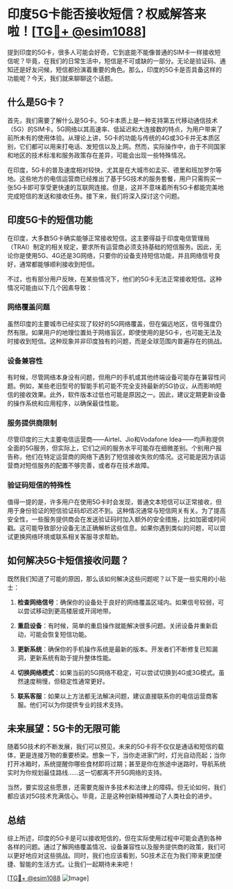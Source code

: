 # 印度5G卡能否接收短信？权威解答来啦！[[TG💪+ @esim1088](https://t.me/s/esim1088)]

提到印度的5G卡，很多人可能会好奇，它到底能不能像普通的SIM卡一样接收短信呢？毕竟，在我们的日常生活中，短信是不可或缺的一部分。无论是验证码、通知还是好友问候，短信都扮演着重要的角色。那么，印度的5G卡是否具备这样的功能呢？今天，我们就来聊聊这个话题。

## 什么是5G卡？

首先，我们需要了解什么是5G卡。5G卡本质上是一种支持第五代移动通信技术（5G）的SIM卡。5G网络以其高速率、低延迟和大连接数的特点，为用户带来了前所未有的使用体验。从理论上讲，5G卡的功能与传统的4G或3G卡并无本质区别，它们都可以用来打电话、发短信以及上网。然而，实际操作中，由于不同国家和地区的技术标准和服务政策存在差异，可能会出现一些特殊情况。

在印度，5G卡的普及速度相对较快，尤其是在大城市如孟买、德里和班加罗尔等地。这些地方的电信运营商已经推出了基于5G技术的服务套餐，用户只需购买一张5G卡即可享受更快速的互联网连接。但是，这并不意味着所有5G卡都能完美地完成短信的发送和接收任务。接下来，我们将深入探讨这个问题。

## 印度5G卡的短信功能

在印度，大多数5G卡确实能够正常接收短信。这主要得益于印度电信管理局（TRAI）制定的相关规定，要求所有运营商必须支持基础的短信服务。因此，无论你是使用5G、4G还是3G网络，只要你的设备支持短信功能，并且网络信号良好，通常都能够顺利接收到短信。

不过，也有部分用户反映，在某些情况下，他们的5G卡无法正常接收短信。这种情况可能由以下几个因素导致：

### 网络覆盖问题

虽然印度的主要城市已经实现了较好的5G网络覆盖，但在偏远地区，信号强度仍然有限。如果用户的地理位置处于网络盲区，即使使用的是5G卡，也可能无法及时接收到短信。这种现象并非印度独有的问题，而是全球范围内普遍存在的挑战。

### 设备兼容性

有时候，尽管网络本身没有问题，但用户的手机或其他终端设备可能存在兼容性问题。例如，某些老旧型号的智能手机可能不完全支持最新的5G协议，从而影响短信的接收效果。此外，软件版本过低也可能是原因之一。因此，建议定期更新设备的操作系统和应用程序，以确保最佳性能。

### 服务提供商限制

尽管印度的三大主要电信运营商——Airtel、Jio和Vodafone Idea——均声称提供全面的5G服务，但实际上，它们之间的服务水平可能存在细微差别。个别用户报告称，他们在特定运营商的网络下遇到了短信接收失败的情况。这可能是因为该运营商对短信服务的配置不够完善，或者存在技术故障。

### 验证码短信的特殊性

值得一提的是，许多用户在使用5G卡时会发现，普通文本短信可以正常接收，但用于身份验证的短信验证码却迟迟不到。这种情况通常与短信网关有关。为了提高安全性，一些服务提供商会在发送验证码时加入额外的安全措施，比如加密或时间戳。这可能导致部分设备无法正确解析这些信息。如果你遇到类似的问题，可以尝试更换网络环境或联系相关客服寻求帮助。

## 如何解决5G卡短信接收问题？

既然我们知道了可能的原因，那么该如何解决这些问题呢？以下是一些实用的小贴士：

1. **检查网络信号**：确保你的设备处于良好的网络覆盖区域内。如果信号较弱，可以尝试移动到更高楼层或开阔地带。
   
2. **重启设备**：有时候，简单的重启操作就能解决很多问题。关闭设备并重新启动，可能会恢复短信功能。

3. **更新系统**：确保你的手机操作系统是最新的版本。开发者们不断修复已知漏洞，更新系统有助于提升整体性能。

4. **切换网络模式**：如果当前的5G网络不稳定，可以尝试切换到4G或3G模式。虽然速度稍慢，但稳定性通常更好。

5. **联系客服**：如果以上方法都无法解决问题，建议直接联系你的电信运营商客服。他们可以为你提供专业的技术支持。

## 未来展望：5G卡的无限可能

随着5G技术的不断发展，我们可以预见，未来的5G卡将不仅仅是通话和短信的载体，更是连接万物的重要桥梁。想象一下，当你走进家门时，灯光自动亮起；当你打开冰箱时，系统提醒你哪些食材即将过期；甚至是你在旅途中迷路时，导航系统实时为你规划最佳路线……这一切都离不开5G网络的支持。

当然，要实现这些愿景，还需要克服许多技术和法律上的障碍。但无论如何，我们都应该对5G技术充满信心。毕竟，正是这种创新精神推动了人类社会的进步。

## 总结

综上所述，印度的5G卡是可以接收短信的，但在实际使用过程中可能会遇到各种各样的问题。通过了解网络覆盖情况、设备兼容性以及服务提供商的政策，我们可以更好地应对这些挑战。同时，我们也应该看到，5G技术正在为我们带来更加便捷、智能的生活方式。让我们一起期待未来吧！

[[TG💪+ @esim1088](https://t.me/s/esim1088) ![Image](https://i.postimg.cc/4NQfJmqS/Snipaste-2025-05-13-00-14-12.png)]